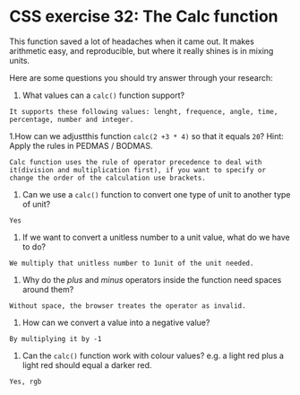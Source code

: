 # CSS exercise 32: The Calc function

This function saved a lot of headaches when it came out. It makes arithmetic easy, and reproducible, but where it really shines is in mixing units.

Here are some questions you should try answer through your research:

1. What values can a `calc()` function support?
```
It supports these following values: lenght, frequence, angle, time, percentage, number and integer.
```
1.How can we adjustthis function `calc(2 +3 * 4)` so that it equals `20`? Hint: Apply the rules in PEDMAS / BODMAS.
```
Calc function uses the rule of operator precedence to deal with it(division and multiplication first), if you want to specify or change the order of the calculation use brackets.
```
1. Can we use a `calc()` function to convert one type of unit to another type of unit?
```
Yes
```
1. If we want to convert a unitless number to a unit value, what do we have to do?
```
We multiply that unitless number to 1unit of the unit needed.
```
1. Why do the *plus* and *minus* operators inside the function need spaces around them?
```
Without space, the browser treates the operator as invalid.
```
1. How can we convert a value into a negative value?
```
By multiplying it by -1
```
1. Can the `calc()` function work with colour values? e.g. a light red plus a light red should equal a darker red.
```
Yes, rgb
```
